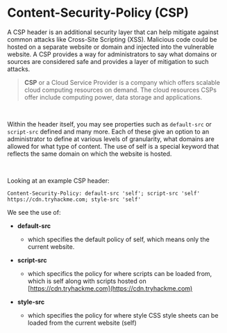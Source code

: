 # Content-Security-Policy (CSP)

A CSP header is an additional security layer that can help mitigate against common attacks like Cross-Site Scripting (XSS). Malicious code could be hosted on a separate website or domain and injected into the vulnerable website. A CSP provides a way for administrators to say what domains or sources are considered safe and provides a layer of mitigation to such attacks.

> **CSP** or a Cloud Service Provider is a company which offers scalable cloud computing resources on demand. The cloud resources CSPs offer include computing power, data storage and applications.

<br>

Within the header itself, you may see properties such as ``default-src`` or ``script-src`` defined and many more. Each of these give an option to an administrator to define at various levels of granularity, what domains are allowed for what type of content. The use of self is a special keyword that reflects the same domain on which the website is hosted.

<br>

Looking at an example CSP header:

```http
Content-Security-Policy: default-src 'self'; script-src 'self' https://cdn.tryhackme.com; style-src 'self'
```

We see the use of:

- **default-src**
  - which specifies the default policy of self, which means only the current website.

- **script-src**
  - which specifics the policy for where scripts can be loaded from, which is self along with scripts hosted on [https://cdn.tryhackme.com](https://cdn.tryhackme.com)

- **style-src**
  - which specifies the policy for where style CSS style sheets can be loaded from the current website (self)